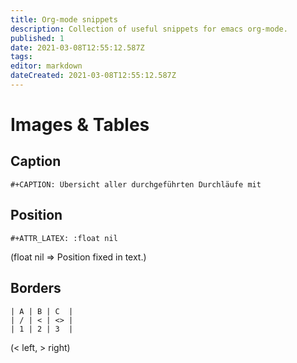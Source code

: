 ```yaml
---
title: Org-mode snippets
description: Collection of useful snippets for emacs org-mode.
published: 1
date: 2021-03-08T12:55:12.587Z
tags: 
editor: markdown
dateCreated: 2021-03-08T12:55:12.587Z
---
```


# Images & Tables
## Caption
```
#+CAPTION: Übersicht aller durchgeführten Durchläufe mit 
```
## Position
```
#+ATTR_LATEX: :float nil
```
(float nil => Position fixed in text.)
## Borders
```
| A | B | C  |
| / | < | <> |
| 1 | 2 | 3  |
```
(< left, > right)
